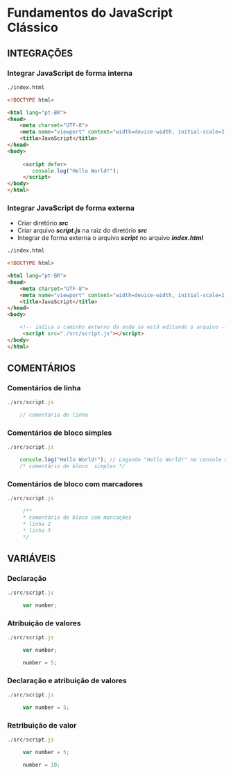<!-- É o mair título da página # -->
# Fundamentos do JavaScript Clássico

## INTEGRAÇÕES

### Integrar JavaScript de forma interna

<!-- ~~~ indica código -->
~~~~ html
./index.html

<!DOCTYPE html>

<html lang="pt-BR">
<head>
    <meta charset="UTF-8">
    <meta name="viewport" content="width=device-width, initial-scale=1.0">
    <title>JavaScript</title>
</head>
<body>
    
     <script defer>
        console.log("Hello World!");
     </script>
</body>
</html>

~~~~

### Integrar JavaScript de forma externa

<!-- * - itálico; ** - negrito; *** - negrito e itálico. -->
- Criar diretório ***src***
- Criar arquivo ***script.js*** na raiz do diretório ***src***
- Integrar de forma externa o arquivo ***script*** no arquivo ***index.html***

~~~~ html
./index.html

<!DOCTYPE html>

<html lang="pt-BR">
<head>
    <meta charset="UTF-8">
    <meta name="viewport" content="width=device-width, initial-scale=1.0">
    <title>JavaScript</title>
</head>
<body>

    <!-- indica o caminho externo da onde se está editando o arquivo -->
     <script src="./src/script.js"></script>
</body>
</html>
~~~~

## COMENTÁRIOS

### Comentários de linha

~~~~ JavaScript
./src/script.js

    // comentário de linha

~~~~

### Comentários de bloco simples

~~~~ JavaScript
./src/script.js

    console.log("Hello World!"); // Logando "Hello World!" no console do navegador.
    /* comentário de bloco  simples */

~~~~

### Comentários de bloco com marcadores

~~~~ JavaScript
./src/script.js

     /**
     * comentário de bloco com marcações
     * linha 2
     * linha 3
     */

~~~~

## VARIÁVEIS

### Declaração

~~~~ JavaScript
./src/script.js

     var number; 

~~~~

### Atribuição de valores

~~~~ JavaScript
./src/script.js

     var number; 

     number = 5;

~~~~

### Declaração e atribuição de valores

~~~~ JavaScript
./src/script.js

     var number = 5;

~~~~

### Retribuição de valor

~~~~ JavaScript
./src/script.js

     var number = 5;

     number = 10;

~~~~


